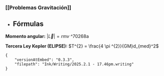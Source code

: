 ### [[Problemas Gravitación]] 

- ## Fórmulas

**Momento angular:** $|\vec{L}|=r m v$  ^70268a

**Tercera Ley Kepler (ELIPSE):** 
$T^{2} = \frac{4 \pi ^{2}}{GM}d_{med}^2$



```handwritten-ink
{
	"versionAtEmbed": "0.3.3",
	"filepath": "Ink/Writing/2025.2.1 - 17.46pm.writing"
}
```
